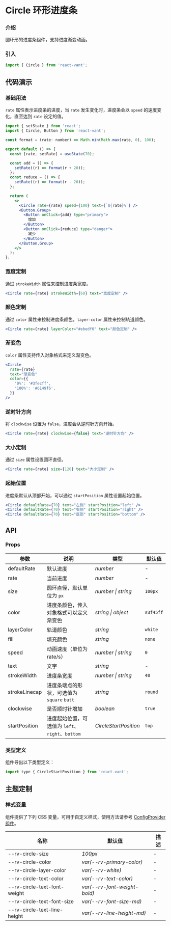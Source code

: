 # Circle 环形进度条

### 介绍

圆环形的进度条组件，支持进度渐变动画。

### 引入

```js
import { Circle } from 'react-vant';
```

## 代码演示

### 基础用法

`rate` 属性表示进度条的进度，当 `rate` 发生变化时，进度条会以 `speed` 的速度变化，直至达到 `rate` 设定的值。

```jsx
import { setState } from 'react';
import { Circle, Button } from 'react-vant';

const format = (rate: number) => Math.min(Math.max(rate, 0), 100);

export default () => {
  const [rate, setRate] = useState(70);

  const add = () => {
    setRate((r) => format(r + 20));
  };
  const reduce = () => {
    setRate((r) => format(r - 20));
  };

  return (
    <>
      <Circle rate={rate} speed={100} text={`${rate}%`} />
      <Button.Group>
        <Button onClick={add} type="primary">
          增加
        </Button>
        <Button onClick={reduce} type="danger">
          减少
        </Button>
      </Button.Group>
    </>
  );
};
```

### 宽度定制

通过 `strokeWidth` 属性来控制进度条宽度。

```jsx
<Circle rate={rate} strokeWidth={60} text="宽度定制" />
```

### 颜色定制

通过 `color` 属性来控制进度条颜色，`layer-color` 属性来控制轨道颜色。

```jsx
<Circle rate={rate} layerColor="#ebedf0" text="颜色定制" />
```

### 渐变色

`color` 属性支持传入对象格式来定义渐变色。

```jsx
<Circle
  rate={rate}
  text="渐变色"
  color={{
    '0%': '#3fecff',
    '100%': '#6149f6',
  }}
/>
```

### 逆时针方向

将 `clockwise` 设置为 `false`，进度会从逆时针方向开始。

```jsx
<Circle rate={rate} clockwise={false} text="逆时针方向" />
```

### 大小定制

通过 `size` 属性设置圆环直径。

```jsx
<Circle rate={rate} size={120} text="大小定制" />
```

### 起始位置

进度条默认从顶部开始，可以通过 `startPosition` 属性设置起始位置。

```jsx
<Circle defaultRate={70} text="左侧" startPosition="left" />
<Circle defaultRate={70} text="右侧" startPosition="right" />
<Circle defaultRate={70} text="底部" startPosition="bottom" />
```

## API

### Props

| 参数 | 说明 | 类型 | 默认值 |
| --- | --- | --- | --- |
| defaultRate | 默认进度 | _number_ | - |
| rate | 当前进度 | _number_ | - |
| size | 圆环直径，默认单位为 `px` | _number \| string_ | `100px` |
| color | 进度条颜色，传入对象格式可以定义渐变色 | _string \| object_ | `#3f45ff` |
| layerColor | 轨道颜色 | _string_ | `white` |
| fill | 填充颜色 | _string_ | `none` |
| speed | 动画速度（单位为 rate/s） | _number \| string_ | `0` |
| text | 文字 | _string_ | - |
| strokeWidth | 进度条宽度 | _number \| string_ | `40` |
| strokeLinecap | 进度条端点的形状，可选值为 `square` `butt` | _string_ | `round` |
| clockwise | 是否顺时针增加 | _boolean_ | `true` |
| startPosition | 进度起始位置，可选值为 `left`、`right`、`bottom` | _CircleStartPosition_ | `top` |

### 类型定义

组件导出以下类型定义：

```js
import type { CircleStartPosition } from 'react-vant';
```

## 主题定制

### 样式变量

组件提供了下列 CSS 变量，可用于自定义样式，使用方法请参考 [ConfigProvider 组件](#/zh-CN/config-provider)。

| 名称                         | 默认值                       | 描述 |
| ---------------------------- | ---------------------------- | ---- |
| --rv-circle-size             | _100px_                      | -    |
| --rv-circle-color            | _var(--rv-primary-color)_    | -    |
| --rv-circle-layer-color      | _var(--rv-white)_            | -    |
| --rv-circle-text-color       | _var(--rv-text-color)_       | -    |
| --rv-circle-text-font-weight | _var(--rv-font-weight-bold)_ | -    |
| --rv-circle-text-font-size   | _var(--rv-font-size-md)_     | -    |
| --rv-circle-text-line-height | _var(--rv-line-height-md)_   | -    |
